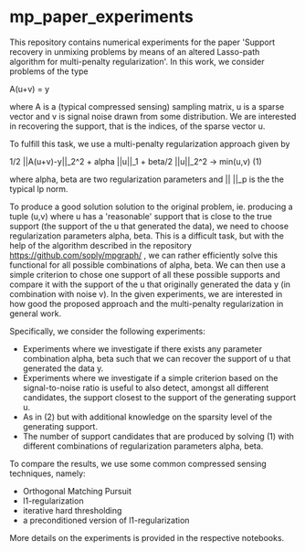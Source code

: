 # mp_paper_experiments
This repository contains numerical experiments for the paper 'Support recovery in unmixing problems by means of an altered Lasso-path algorithm for multi-penalty regularization'. In this work, we consider problems of the type 

  A(u+v) = y

where A is a (typical compressed sensing) sampling matrix, u is a sparse vector and v is signal noise drawn from some distribution. We are interested in recovering the support, that is the indices, of the sparse vector u. 

To fulfill this task, we use a multi-penalty regularization approach given by 

  1/2 ||A(u+v)-y||_2^2 + alpha ||u||_1 + beta/2 ||u||_2^2 -> min(u,v) (1)
  
where alpha, beta are two regularization parameters and || ||_p is the the typical lp norm. 

To produce a good solution solution to the original problem, ie. producing a tuple (u,v) where u has a 'reasonable' support that is close to the true support (the support of the u that generated the data), we need to choose regularization parameters alpha, beta. This is a difficult task, but with the help of the algorithm described in the repository https://github.com/soply/mpgraph/ , we can rather efficiently solve this functional for all possible combinations of alpha, beta. We can then use a simple criterion to chose one support of all these possible supports and compare it with the support of the u that originally generated the data y (in combination with noise v). In the given experiments, we are interested in how good the proposed approach and the multi-penalty regularization in general work.

Specifically, we consider the following experiments:

  - Experiments where we investigate if there exists any parameter combination alpha, beta such that we can recover the  support of u that generated the data y.
  - Experiments where we investigate if a simple criterion based on the signal-to-noise ratio is useful to also detect, amongst all different candidates, the support closest to the support of the generating support u.
  - As in (2) but with additional knowledge on the sparsity level of the generating support.
  - The number of support candidates that are produced by solving (1) with different combinations of regularization parameters alpha, beta.

To compare the results, we use some common compressed sensing techniques, namely:

  - Orthogonal Matching Pursuit
  - l1-regularization
  - iterative hard thresholding
  - a preconditioned version of l1-regularization
  
More details on the experiments is provided in the respective notebooks.
